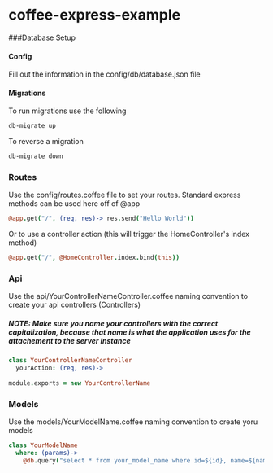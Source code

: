 # coffee-express-example
###Database Setup
#### Config
Fill out the information in the config/db/database.json file
#### Migrations
To run migrations use the following
```bash
db-migrate up
```

To reverse a migration 
```bash
db-migrate down
```

### Routes
Use the config/routes.coffee file to set your routes. Standard express methods can be used here off of @app
```coffeescript
@app.get("/", (req, res)-> res.send("Hello World"))
```

Or to use a controller action (this will trigger the HomeController's index method)
```coffeescript
@app.get("/", @HomeController.index.bind(this))
```

### Api
  Use the api/YourControllerNameController.coffee naming convention to create your api controllers (Controllers)
##### NOTE: Make sure you name your controllers with the correct capitalization, because that name is what the application uses for the attachement to the server instance


```coffeescript
class YourControllerNameController
  yourAction: (req, res)->
      
module.exports = new YourControllerName
```

### Models
  Use the models/YourModelName.coffee naming convention to create yoru models
```coffeescript
class YourModelName
  where: (params)->
    @db.query("select * from your_model_name where id=${id}, name=${name}", params)
```


    
